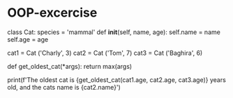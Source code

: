 # OOP-excercise
class Cat:
  species = 'mammal'
  def __init__(self, name, age):
    self.name = name
    self.age = age



cat1 = Cat ('Charly', 3)
cat2 = Cat ('Tom', 7)
cat3 = Cat ('Baghira', 6)



def get_oldest_cat(*args):
    return max(args)


print(f'The oldest cat is {get_oldest_cat(cat1.age, cat2.age, cat3.age)} years old, and the cats name is {cat2.name}')


